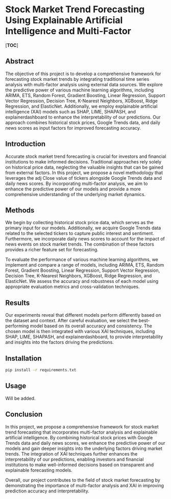 # Stock Market Trend Forecasting Using Explainable Artificial Intelligence and Multi-Factor

[__TOC__]

## Abstract

The objective of this project is to develop a comprehensive framework for forecasting stock market trends by integrating traditional time series analysis with multi-factor analysis using external data sources. We explore the predictive power of various machine learning algorithms, including ARIMA, ETS, Random Forest, Gradient Boosting, Linear Regression, Support Vector Regression, Decision Tree, K-Nearest Neighbors, XGBoost, Ridge Regression, and ElasticNet. Additionally, we employ explainable artificial intelligence (XAI) models such as SHAP, LIME, SHAPASH, and explainerdashboard to enhance the interpretability of our predictions. Our approach combines historical stock prices, Google Trends data, and daily news scores as input factors for improved forecasting accuracy.

## Introduction

Accurate stock market trend forecasting is crucial for investors and financial institutions to make informed decisions. Traditional approaches rely solely on historical price data, neglecting the valuable insights that can be gained from external factors. In this project, we propose a novel methodology that leverages the adj Close value of tickers alongside Google Trends data and daily news scores. By incorporating multi-factor analysis, we aim to enhance the predictive power of our models and provide a more comprehensive understanding of the underlying market dynamics.

## Methods

We begin by collecting historical stock price data, which serves as the primary input for our models. Additionally, we acquire Google Trends data related to the selected tickers to capture public interest and sentiment. Furthermore, we incorporate daily news scores to account for the impact of news events on stock market trends. The combination of these factors provides a richer feature set for forecasting.

To evaluate the performance of various machine learning algorithms, we implement and compare a range of models, including ARIMA, ETS, Random Forest, Gradient Boosting, Linear Regression, Support Vector Regression, Decision Tree, K-Nearest Neighbors, XGBoost, Ridge Regression, and ElasticNet. We assess the accuracy and robustness of each model using appropriate evaluation metrics and cross-validation techniques.

## Results

Our experiments reveal that different models perform differently based on the dataset and context. After careful evaluation, we select the best-performing model based on its overall accuracy and consistency. The chosen model is then integrated with various XAI techniques, including SHAP, LIME, SHAPASH, and explainerdashboard, to provide interpretability and insights into the factors driving the predictions.

## Installation

```bash
pip install -r requirements.txt
```

## Usage

Will be added.

## Conclusion

In this project, we propose a comprehensive framework for stock market trend forecasting that incorporates multi-factor analysis and explainable artificial intelligence. By combining historical stock prices with Google Trends data and daily news scores, we enhance the predictive power of our models and gain deeper insights into the underlying factors driving market trends. The integration of XAI techniques further enhances the interpretability of our predictions, enabling investors and financial institutions to make well-informed decisions based on transparent and explainable forecasting models.

Overall, our project contributes to the field of stock market forecasting by demonstrating the importance of multi-factor analysis and XAI in improving prediction accuracy and interpretability.